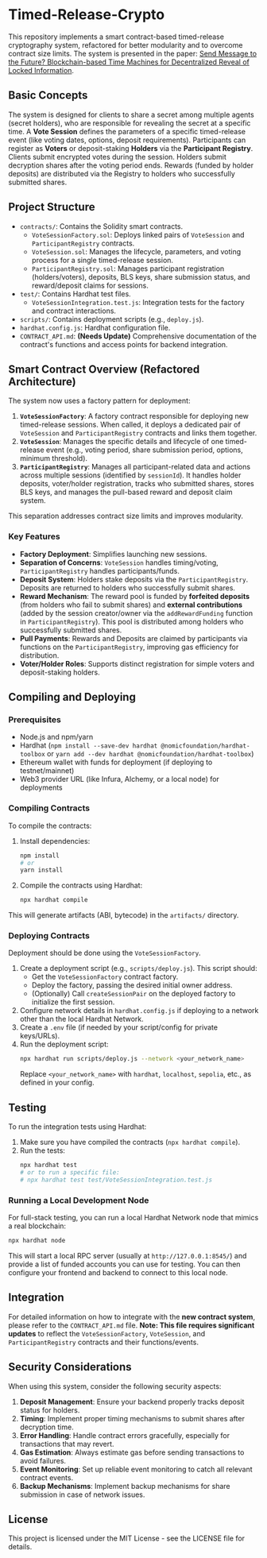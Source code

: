 # Timed-Release-Crypto

This repository implements a smart contract-based timed-release cryptography system, refactored for better modularity and to overcome contract size limits. The system is presented in the paper: [Send Message to the Future? Blockchain-based Time Machines for Decentralized Reveal of Locked Information](https://arxiv.org/abs/2401.05947).

## Basic Concepts

The system is designed for clients to share a secret among multiple agents (secret holders), who are responsible for revealing the secret at a specific time. A **Vote Session** defines the parameters of a specific timed-release event (like voting dates, options, deposit requirements). Participants can register as **Voters** or deposit-staking **Holders** via the **Participant Registry**. Clients submit encrypted votes during the session. Holders submit decryption shares after the voting period ends. Rewards (funded by holder deposits) are distributed via the Registry to holders who successfully submitted shares.

## Project Structure

- `contracts/`: Contains the Solidity smart contracts.
  - `VoteSessionFactory.sol`: Deploys linked pairs of `VoteSession` and `ParticipantRegistry` contracts.
  - `VoteSession.sol`: Manages the lifecycle, parameters, and voting process for a single timed-release session.
  - `ParticipantRegistry.sol`: Manages participant registration (holders/voters), deposits, BLS keys, share submission status, and reward/deposit claims for sessions.
- `test/`: Contains Hardhat test files.
  - `VoteSessionIntegration.test.js`: Integration tests for the factory and contract interactions.
- `scripts/`: Contains deployment scripts (e.g., `deploy.js`).
- `hardhat.config.js`: Hardhat configuration file.
- `CONTRACT_API.md`: **(Needs Update)** Comprehensive documentation of the contract's functions and access points for backend integration.

## Smart Contract Overview (Refactored Architecture)

The system now uses a factory pattern for deployment:

1.  **`VoteSessionFactory`**: A factory contract responsible for deploying new timed-release sessions. When called, it deploys a dedicated pair of `VoteSession` and `ParticipantRegistry` contracts and links them together.
2.  **`VoteSession`**: Manages the specific details and lifecycle of one timed-release event (e.g., voting period, share submission period, options, minimum threshold).
3.  **`ParticipantRegistry`**: Manages all participant-related data and actions across multiple sessions (identified by `sessionId`). It handles holder deposits, voter/holder registration, tracks who submitted shares, stores BLS keys, and manages the pull-based reward and deposit claim system.

This separation addresses contract size limits and improves modularity.

### Key Features

- **Factory Deployment**: Simplifies launching new sessions.
- **Separation of Concerns**: `VoteSession` handles timing/voting, `ParticipantRegistry` handles participants/funds.
- **Deposit System**: Holders stake deposits via the `ParticipantRegistry`. Deposits are returned to holders who successfully submit shares.
- **Reward Mechanism**: The reward pool is funded by **forfeited deposits** (from holders who fail to submit shares) and **external contributions** (added by the session creator/owner via the `addRewardFunding` function in `ParticipantRegistry`). This pool is distributed among holders who successfully submitted shares.
- **Pull Payments**: Rewards and Deposits are claimed by participants via functions on the `ParticipantRegistry`, improving gas efficiency for distribution.
- **Voter/Holder Roles**: Supports distinct registration for simple voters and deposit-staking holders.

## Compiling and Deploying

### Prerequisites

- Node.js and npm/yarn
- Hardhat (`npm install --save-dev hardhat @nomicfoundation/hardhat-toolbox` or `yarn add --dev hardhat @nomicfoundation/hardhat-toolbox`)
- Ethereum wallet with funds for deployment (if deploying to testnet/mainnet)
- Web3 provider URL (like Infura, Alchemy, or a local node) for deployments

### Compiling Contracts

To compile the contracts:

1.  Install dependencies:
    ```bash
    npm install
    # or
    yarn install
    ```

2.  Compile the contracts using Hardhat:
    ```bash
    npx hardhat compile
    ```

This will generate artifacts (ABI, bytecode) in the `artifacts/` directory.

### Deploying Contracts

Deployment should be done using the `VoteSessionFactory`.

1.  Create a deployment script (e.g., `scripts/deploy.js`). This script should:
    *   Get the `VoteSessionFactory` contract factory.
    *   Deploy the factory, passing the desired initial owner address.
    *   (Optionally) Call `createSessionPair` on the deployed factory to initialize the first session.
2.  Configure network details in `hardhat.config.js` if deploying to a network other than the local Hardhat Network.
3.  Create a `.env` file (if needed by your script/config for private keys/URLs).
4.  Run the deployment script:
    ```bash
    npx hardhat run scripts/deploy.js --network <your_network_name>
    ```
    Replace `<your_network_name>` with `hardhat`, `localhost`, `sepolia`, etc., as defined in your config.

## Testing

To run the integration tests using Hardhat:

1.  Make sure you have compiled the contracts (`npx hardhat compile`).
2.  Run the tests:
    ```bash
    npx hardhat test
    # or to run a specific file:
    # npx hardhat test test/VoteSessionIntegration.test.js
    ```

### Running a Local Development Node

For full-stack testing, you can run a local Hardhat Network node that mimics a real blockchain:

```bash
npx hardhat node
```

This will start a local RPC server (usually at `http://127.0.0.1:8545/`) and provide a list of funded accounts you can use for testing. You can then configure your frontend and backend to connect to this local node.

## Integration

For detailed information on how to integrate with the **new contract system**, please refer to the `CONTRACT_API.md` file. **Note: This file requires significant updates** to reflect the `VoteSessionFactory`, `VoteSession`, and `ParticipantRegistry` contracts and their functions/events.

## Security Considerations

When using this system, consider the following security aspects:

1. **Deposit Management**: Ensure your backend properly tracks deposit status for holders.
2. **Timing**: Implement proper timing mechanisms to submit shares after decryption time.
3. **Error Handling**: Handle contract errors gracefully, especially for transactions that may revert.
4. **Gas Estimation**: Always estimate gas before sending transactions to avoid failures.
5. **Event Monitoring**: Set up reliable event monitoring to catch all relevant contract events.
6. **Backup Mechanisms**: Implement backup mechanisms for share submission in case of network issues.

## License

This project is licensed under the MIT License - see the LICENSE file for details.